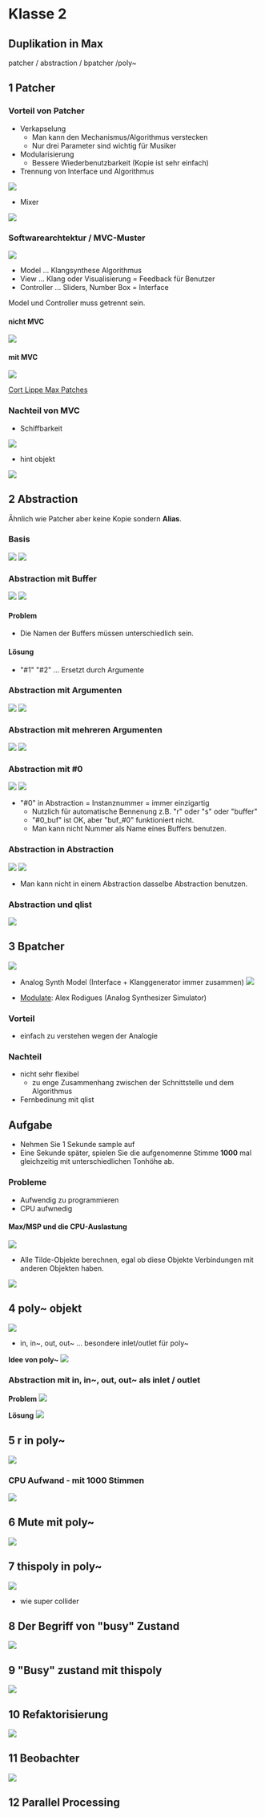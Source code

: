 # Klasse 2

## Duplikation in Max

patcher / abstraction  / bpatcher /poly~

## 1 Patcher

### Vorteil von Patcher

- Verkapselung 
	- Man kann den Mechanismus/Algorithmus verstecken
	- Nur drei Parameter sind wichtig für Musiker
- Modularisierung
	- Bessere Wiederbenutzbarkeit (Kopie ist sehr einfach)
- Trennung von Interface und Algorithmus

![](K2/1.png)

- Mixer

![](K2/2.png)


### Softwarearchtektur / MVC-Muster

![](K2/MVC.png)

- Model ... Klangsynthese Algorithmus
- View ... Klang oder Visualisierung = Feedback für Benutzer
- Controller ... Sliders, Number Box = Interface

Model und Controller muss getrennt sein.


####  nicht MVC
![](K2/mixed.jpg)

#### mit MVC
![](K2/cort.png)


[Cort Lippe Max Patches](http://www.cortlippe.com/compositions.html)

### Nachteil von MVC

- Schiffbarkeit

![](K2/parameters.png)

- hint objekt

![](K2/hint.png)

## 2 Abstraction

Ähnlich wie Patcher aber keine Kopie sondern **Alias**.

### Basis


![](K2/fm.png)
![](K2/main.png)

### Abstraction mit Buffer


![](K2/recplay.png)
![](K2/recplay_main.png)

#### Problem 
- Die Namen der Buffers müssen unterschiedlich sein.

#### Lösung
- "#1" "#2" ... Ersetzt durch Argumente

### Abstraction mit Argumenten

![](K2/recplay_arg.png) ![](K2/recplay_arg_main.png)

### Abstraction mit mehreren Argumenten 

![](K2/recplay_arg2.png) ![](K2/recplay_arg2_main.png)

### Abstraction mit #0 

![](K2/recplay_arg0.png) ![](K2/recplay_arg0_main.png)


- "#0" in Abstraction = Instanznummer = immer einzigartig
	- Nutzlich für automatische Bennenung z.B. "r" oder "s" oder "buffer"
	- "#0_buf" ist OK, aber "buf_#0" funktioniert nicht.
	- Man kann nicht Nummer als Name eines Buffers benutzen.

### Abstraction in Abstraction

![](K2/abstest.png)
![](K2/abstest_result.png)

- Man kann nicht in einem Abstraction dasselbe Abstraction benutzen.

### Abstraction und qlist

![](K2/fm2.png)

## 3 Bpatcher
![](K2/bpatcher.png)

- Analog Synth Model (Interface + Klanggenerator immer zusammen)
![](K2/dopefer.jpg)

- [Modulate](https://github.com/alexrodi/Modulate-Synth/releases/): Alex Rodigues (Analog Synthesizer Simulator)

### Vorteil
- einfach zu verstehen wegen der Analogie 

### Nachteil
- nicht sehr flexibel 
	- zu enge Zusammenhang zwischen der Schnittstelle und dem Algorithmus
- Fernbedinung mit qlist


## Aufgabe

- Nehmen Sie 1 Sekunde sample auf
- Eine Sekunde später, spielen Sie die aufgenomenne Stimme **1000** mal gleichzeitig mit unterschiedlichen Tonhöhe ab.

### Probleme

- Aufwendig zu programmieren
- CPU aufwnedig

#### Max/MSP und die CPU-Auslastung

![](K2/3.png)

- Alle Tilde-Objekte berechnen, egal ob diese Objekte Verbindungen mit anderen Objekten haben.


![](K2/aufgabe.png)

## 4 poly~ objekt


![](K2/aufgabe1.png)
- in, in~, out, out~ ... besondere inlet/outlet für poly~

**Idee von poly~**
![](K2/idee.png)

### Abstraction mit in, in~, out, out~ als inlet / outlet

**Problem**
![](K2/test1.png)

**Lösung**
![](K2/test2.png)

## 5 r in poly~

![](K2/aufgabe2.png)


### CPU Aufwand - mit 1000 Stimmen

![](K2/cpu.png)


## 6 Mute mit poly~

![](K2/mute.png)

## 7 thispoly in poly~

![](K2/automute.png)
- wie super collider


## 8 Der Begriff von "busy" Zustand

![](K2/busy.png)


## 9 "Busy" zustand mit thispoly

![](K2/aufgabe5.png)

## 10 Refaktorisierung

![](K2/refactor.png)

## 11 Beobachter 
![](K2/aufgabe6.png)

## 12 Parallel Processing

